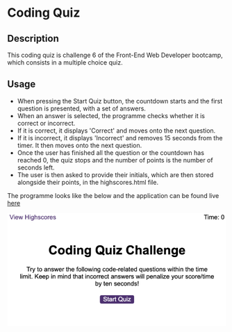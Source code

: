 # Coding Quiz

## Description

This coding quiz is challenge 6 of the Front-End Web Developer bootcamp, which consists in a multiple choice quiz.


## Usage

- When pressing the Start Quiz button, the countdown starts and the first question is presented, with a set of answers.
- When an answer is selected, the programme checks whether it is correct or incorrect. 
- If it is correct, it displays 'Correct' and moves onto the next question.
- If it is incorrect, it displays 'Incorrect' and removes 15 seconds from the timer. It then moves onto the next question.
- Once the user has finished all the question or the countdown has reached 0, the quiz stops and the number of points is the number of seconds left.
- The user is then asked to provide their initials, which are then stored alongside their points, in the highscores.html file.


The programme looks like the below and the application can be found live [here](https://helenesauve.github.io/coding-quiz/)

![Coding quiz application](./assets/screenshot.png)

